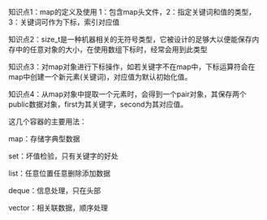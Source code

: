 知识点1：map的定义及使用  1：包含map头文件，2：指定关键词和值的类型，3：关键词可作为下标，索引对应值

知识点2：size_t是一种机器相关的无符号类型，它被设计的足够大以便能保存内存中的任意对象的大小，在使用数组下标时，经常会用到此类型

知识点3：对map对象进行下标操作，如若关键字不在map中，下标运算符会在map中创建一个新元素(关键词)，对应值为默认初始化值。

知识点4：从map对象中提取一个元素时，会得到一个pair对象，其保存两个public数据对象，first为其关键字，second为其对应值。

这几个容器的主要用法：

map：存储字典型数据

set：坏值检验，只有关键字的好处

list：任意位置任意删除添加数据

deque：信息处理，只在头部

vector：相关联数据，顺序处理
